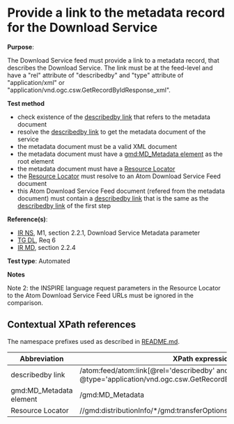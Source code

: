 # Provide a link to the metadata record for the Download Service

**Purpose**:

The Download Service feed must provide a link to a metadata record, that describes the Download Service. The link must be at the feed-level and have a "rel" attribute of "describedby" and "type" attribute of "application/xml" or "application/vnd.ogc.csw.GetRecordByIdResponse_xml".

**Test method**

* check existence of the [describedby link](#describedbylink) that refers to the metadata document
* resolve the [describedby link](#describedbylink) to get the metadata document of the service
* the metadata document must be a valid XML document
* the metadata document must have a [gmd:MD_Metadata element](#md_metadata_element) as the root element
* the metadata document must have a [Resource Locator](#resourcelocator)
* the [Resource Locator](#resourcelocator) must resolve to an Atom Download Service Feed document
* this Atom Download Service Feed document (refered from the metadata document) must contain a [describedby link](#describedbylink) that is the same as the [describedby link](#describedbylink) of the first step

**Reference(s)**:

* [IR NS](README.md#ref_IR_NS), M1, section 2.2.1, Download Service Metadata parameter
* [TG DL](README.md#ref_TG_DL), Req 6
* [IR MD](README.md#ref_IR_MD), section 2.2.4

**Test type**: Automated

**Notes**

Note 2: the INSPIRE language request parameters in the Resource Locator to the Atom Download Service Feed URLs must be ignored in the comparison.

## Contextual XPath references

The namespace prefixes used as described in [README.md](README.md#namespaces).

Abbreviation                                               |  XPath expression
---------------------------------------------------------- | -------------------------------------------------------------------------
describedby link <a name="describedbylink"></a> | /atom:feed/atom:link[@rel='describedby' and (@type='application/xml' or @type='application/vnd.ogc.csw.GetRecordByIdResponse_xml')]/@href
gmd:MD_Metadata element <a name="md_metadata_element"></a> | /gmd:MD_Metadata
Resource Locator <a name="resourcelocator"></a>| //gmd:distributionInfo/\*/gmd:transferOptions/\*/gmd:onLine/\*/gmd:linkage
